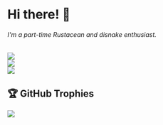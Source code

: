 # **Hi there!** 👋

###### *I'm a part-time Rustacean and disnake enthusiast.*

![](https://github-readme-stats.vercel.app/api?username=gteditor99&theme=tokyonight&hide_border=true&include_all_commits=true&count_private=true)<br/>
![](https://github-readme-streak-stats.herokuapp.com/?user=gteditor99&theme=tokyonight&hide_border=true)<br/>
![](https://github-readme-stats.vercel.app/api/top-langs/?username=gteditor99&theme=tokyonight&hide_border=true&include_all_commits=true&count_private=true&layout=compact)

## 🏆 GitHub Trophies

![](https://github-profile-trophy.vercel.app/?username=gteditor99&theme=tokyonight&no-frame=true&no-bg=true&margin-w=4)
